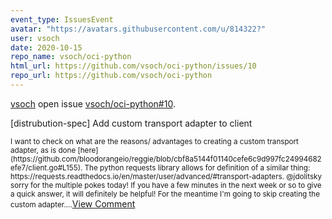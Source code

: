 ```yaml
---
event_type: IssuesEvent
avatar: "https://avatars.githubusercontent.com/u/814322?"
user: vsoch
date: 2020-10-15
repo_name: vsoch/oci-python
html_url: https://github.com/vsoch/oci-python/issues/10
repo_url: https://github.com/vsoch/oci-python
---
```


<a href='https://github.com/vsoch' target='_blank'>vsoch</a> open issue <a href='https://github.com/vsoch/oci-python/issues/10' target='_blank'>vsoch/oci-python#10</a>.

<p>[distrubution-spec] Add custom transport adapter to client</p><small>I want to check on what are the reasons/ advantages to creating a custom transport adapter, as is done [here](https://github.com/bloodorangeio/reggie/blob/cbf8a5144f01140cefe6c9d997fc24994682efe7/client.go#L155). The python requests library allows for definition of a similar thing: https://requests.readthedocs.io/en/master/user/advanced/#transport-adapters. @jdolitsky sorry for the multiple pokes today! If you have a few minutes in the next week or so to give a quick answer, it will definitely be helpful! For the meantime I'm going to skip creating the custom adapter....</small><a href='https://github.com/vsoch/oci-python/issues/10' target='_blank'>View Comment</a>
